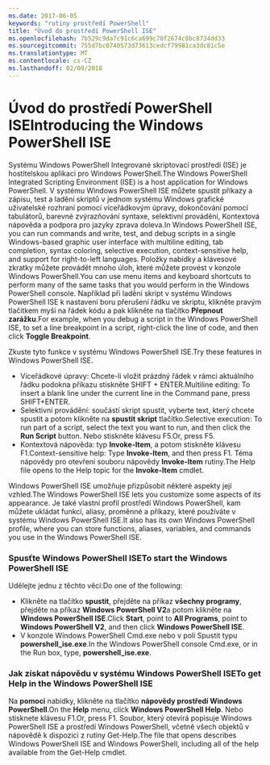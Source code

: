 ```yaml
---
ms.date: 2017-06-05
keywords: "rutiny prostředí PowerShell"
title: "Úvod do prostředí PowerShell ISE"
ms.openlocfilehash: 7b529c9da7c91c6ca699c70f2674c8bc8734dd33
ms.sourcegitcommit: 755d7bc0740573d73613cedcf79981ca3dc81c5e
ms.translationtype: MT
ms.contentlocale: cs-CZ
ms.lasthandoff: 02/09/2018
---
```

# <a name="introducing-the-windows-powershell-ise"></a><span data-ttu-id="39d76-103">Úvod do prostředí PowerShell ISE</span><span class="sxs-lookup"><span data-stu-id="39d76-103">Introducing the Windows PowerShell ISE</span></span>

<span data-ttu-id="39d76-104">Systému Windows PowerShell Integrované skriptovací prostředí (ISE) je hostitelskou aplikaci pro Windows PowerShell.</span><span class="sxs-lookup"><span data-stu-id="39d76-104">The Windows PowerShell Integrated Scripting Environment (ISE) is a host application for Windows PowerShell.</span></span> <span data-ttu-id="39d76-105">V systému Windows PowerShell ISE můžete spustit příkazy a zápisu, test a ladění skriptů v jednom systému Windows grafické uživatelské rozhraní pomocí víceřádkovým úpravy, dokončování pomocí tabulátorů, barevné zvýrazňování syntaxe, selektivní provádění, Kontextová nápověda a podpora pro jazyky zprava doleva.</span><span class="sxs-lookup"><span data-stu-id="39d76-105">In Windows PowerShell ISE, you can run commands and write, test, and debug scripts in a single Windows-based graphic user interface with multiline editing, tab completion, syntax coloring, selective execution, context-sensitive help, and support for right-to-left languages.</span></span> <span data-ttu-id="39d76-106">Položky nabídky a klávesové zkratky můžete provádět mnoho úloh, které můžete provést v konzole Windows PowerShell.</span><span class="sxs-lookup"><span data-stu-id="39d76-106">You can use menu items and keyboard shortcuts to perform many of the same tasks that you would perform in the Windows PowerShell console.</span></span> <span data-ttu-id="39d76-107">Například při ladění skript v systému Windows PowerShell ISE k nastavení boru přerušení řádku ve skriptu, klikněte pravým tlačítkem myši na řádek kódu a pak klikněte na tlačítko **Přepnout zarážku**.</span><span class="sxs-lookup"><span data-stu-id="39d76-107">For example, when you debug a script in the Windows PowerShell ISE, to set a line breakpoint in a script, right-click the line of code, and then click **Toggle Breakpoint**.</span></span>

<span data-ttu-id="39d76-108">Zkuste tyto funkce v systému Windows PowerShell ISE.</span><span class="sxs-lookup"><span data-stu-id="39d76-108">Try these features in Windows PowerShell ISE.</span></span>

- <span data-ttu-id="39d76-109">Víceřádkové úpravy: Chcete-li vložit prázdný řádek v rámci aktuálního řádku podokna příkazu stiskněte SHIFT + ENTER.</span><span class="sxs-lookup"><span data-stu-id="39d76-109">Multiline editing: To insert a blank line under the current line in the Command pane, press SHIFT+ENTER.</span></span>
- <span data-ttu-id="39d76-110">Selektivní provádění: součástí skript spustit, vyberte text, který chcete spustit a potom klikněte na **spustit skript** tlačítko.</span><span class="sxs-lookup"><span data-stu-id="39d76-110">Selective execution: To run part of a script, select the text you want to run, and then click the **Run Script** button.</span></span> <span data-ttu-id="39d76-111">Nebo stiskněte klávesu F5.</span><span class="sxs-lookup"><span data-stu-id="39d76-111">Or, press F5.</span></span>
- <span data-ttu-id="39d76-112">Kontextová nápověda: typ **Invoke-Item**, a potom stiskněte klávesu F1.</span><span class="sxs-lookup"><span data-stu-id="39d76-112">Context-sensitive help: Type **Invoke-Item**, and then press F1.</span></span> <span data-ttu-id="39d76-113">Téma nápovědy pro otevření souboru nápovědy **Invoke-Item** rutiny.</span><span class="sxs-lookup"><span data-stu-id="39d76-113">The Help file opens to the Help topic for the **Invoke-Item** cmdlet.</span></span>

<span data-ttu-id="39d76-114">Windows PowerShell ISE umožňuje přizpůsobit některé aspekty její vzhled.</span><span class="sxs-lookup"><span data-stu-id="39d76-114">The Windows PowerShell ISE lets you customize some aspects of its appearance.</span></span> <span data-ttu-id="39d76-115">Je také vlastní profil prostředí Windows PowerShell, kam můžete ukládat funkcí, aliasy, proměnné a příkazy, které používáte v systému Windows PowerShell ISE.</span><span class="sxs-lookup"><span data-stu-id="39d76-115">It also has its own Windows PowerShell profile, where you can store functions, aliases, variables, and commands you use in the Windows PowerShell ISE.</span></span>

### <a name="to-start-the-windows-powershell-ise"></a><span data-ttu-id="39d76-116">Spusťte Windows PowerShell ISE</span><span class="sxs-lookup"><span data-stu-id="39d76-116">To start the Windows PowerShell ISE</span></span>

<span data-ttu-id="39d76-117">Udělejte jednu z těchto věcí:</span><span class="sxs-lookup"><span data-stu-id="39d76-117">Do one of the following:</span></span>

- <span data-ttu-id="39d76-118">Klikněte na tlačítko **spustit**, přejděte na příkaz **všechny programy**, přejděte na příkaz **Windows PowerShell V2**a potom klikněte na **Windows PowerShell ISE**.</span><span class="sxs-lookup"><span data-stu-id="39d76-118">Click **Start**, point to **All Programs**, point to **Windows PowerShell V2**, and then click **Windows PowerShell ISE**.</span></span>
- <span data-ttu-id="39d76-119">V konzole Windows PowerShell Cmd.exe nebo v poli Spustit typu **powershell_ise.exe**.</span><span class="sxs-lookup"><span data-stu-id="39d76-119">In the Windows PowerShell console Cmd.exe, or in the Run box, type, **powershell_ise.exe**.</span></span>

### <a name="to-get-help-in-the-windows-powershell-ise"></a><span data-ttu-id="39d76-120">Jak získat nápovědu v systému Windows PowerShell ISE</span><span class="sxs-lookup"><span data-stu-id="39d76-120">To get Help in the Windows PowerShell ISE</span></span>

<span data-ttu-id="39d76-121">Na **pomoci** nabídky, klikněte na tlačítko **nápovědy prostředí Windows PowerShell**.</span><span class="sxs-lookup"><span data-stu-id="39d76-121">On the **Help** menu, click **Windows PowerShell Help**.</span></span> <span data-ttu-id="39d76-122">Nebo stisknete klávesu F1.</span><span class="sxs-lookup"><span data-stu-id="39d76-122">Or, press F1.</span></span> <span data-ttu-id="39d76-123">Soubor, který otevírá popisuje Windows PowerShell ISE a prostředí Windows PowerShell, včetně všech objektů v nápovědě k dispozici z rutiny Get-Help.</span><span class="sxs-lookup"><span data-stu-id="39d76-123">The file that opens describes Windows PowerShell ISE and Windows PowerShell, including all of the help available from the Get-Help cmdlet.</span></span>
